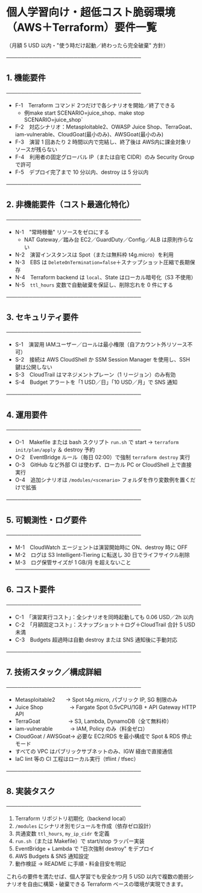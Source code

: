 # 個人学習向け・超低コスト脆弱環境（AWS＋Terraform）要件一覧

（月額 5 USD 以内・"使う時だけ起動／終わったら完全破棄" 方針）

────────────────────────────────────

## 1. 機能要件

────────────────────────────────────

- F-1　Terraform コマンド 2つだけで各シナリオを開始／終了できる
  - 例make start SCENARIO=juice_shop`、`make stop SCENARIO=juice_shop`
- F-2　対応シナリオ：Metasploitable2、OWASP Juice
   Shop、TerraGoat、iam-vulnerable、CloudGoat(最小のみ)、AWSGoat(最小のみ)
- F-3　演習 1 回あたり 2 時間以内で完結し、終了後は AWS内に課金対象リソースが残らない
- F-4　利用者の固定グローバル IP（または自宅 CIDR）のみ Security Group で許可
- F-5　デプロイ完了まで 10 分以内、destroy は 5 分以内

────────────────────────────────────

## 2. 非機能要件（コスト最適化特化）

────────────────────────────────────

- N-1　"常時稼働" リソースをゼロにする
  - NAT Gateway／踏み台 EC2／GuardDuty／Config／ALB は原則作らない
- N-2　演習インスタンスは Spot（または無料枠 t4g.micro）を利用
- N-3　EBS は `DeleteOnTermination=false`＋スナップショット圧縮で長期保存
- N-4　Terraform backend は `local`、State はローカル暗号化（S3 不使用）
- N-5　`ttl_hours` 変数で自動破棄を保証し、削除忘れを 0 件にする

────────────────────────────────────

## 3. セキュリティ要件

────────────────────────────────────

- S-1　演習用 IAMユーザー／ロールは最小権限（自アカウント外リソース不可）
- S-2　接続は AWS CloudShell か SSM Session Manager を使用し、SSH 鍵は公開しない
- S-3　CloudTrail はマネジメントプレーン（1 リージョン）のみ有効
- S-4　Budget アラートを「1 USD／日」「10 USD／月」で SNS 通知

────────────────────────────────────

## 4. 運用要件

────────────────────────────────────

- O-1　Makefile または bash スクリプト `run.sh` で start → `terraform init/plan/apply` ＆ destroy 予約
- O-2　EventBridge ルール（毎日 02:00）で強制 `terraform destroy` 実行
- O-3　GitHub など外部 CI は使わず、ローカル PC or CloudShell 上で直接実行
- O-4　追加シナリオは `/modules/<scenario>` フォルダを作り変数例を置くだけで拡張

────────────────────────────────────

## 5. 可観測性・ログ要件

────────────────────────────────────

- M-1　CloudWatch エージェントは演習開始時に ON、destroy 時に OFF
- M-2　ログは S3 Intelligent-Tiering に転送し 30 日でライフサイクル削除
- M-3　ログ保管サイズが 1 GB/月 を超えないこと
────────────────────────────────────

## 6. コスト要件

────────────────────────────────────

- C-1　「演習実行コスト」：全シナリオを同時起動しても 0.06 USD／2h 以内
- C-2　「月額固定コスト」：スナップショット＋ログ＋CloudTrail 合計 5 USD 未満
- C-3　Budgets 超過時は自動 destroy または SNS 通知後に手動対応

────────────────────────────────────

## 7. 技術スタック／構成詳細

────────────────────────────────────

- Metasploitable2　　→ Spot t4g.micro, パブリック IP, SG 制限のみ
- Juice Shop　　　　　→ Fargate Spot 0.5vCPU/1GB + API Gateway HTTP API
- TerraGoat　　　　　 → S3, Lambda, DynamoDB（全て無料枠）
- iam-vulnerable　　　 → IAM, Policy のみ（料金ゼロ）
- CloudGoat / AWSGoat→ 必要な EC2/RDS を最小構成で Spot & RDS 停止モード
- すべての VPC はパブリックサブネットのみ、IGW 経由で直接通信
- IaC lint 等の CI 工程はローカル実行（tflint / tfsec）

────────────────────────────────────

## 8. 実装タスク

────────────────────────────────────

1. Terraform リポジトリ初期化（backend local）
2. `/modules` にシナリオ別モジュールを作成（依存ゼロ設計）
3. 共通変数 `ttl_hours`, `my_ip_cidr` を定義
4. `run.sh`（または Makefile）で start/stop ラッパー実装
5. EventBridge + Lambda で "日次強制 destroy" をデプロイ
6. AWS Budgets & SNS 通知設定
7. 動作検証 → README に手順・料金目安を明記

これらの要件を満たせば、個人学習でも安全かつ月 5 USD
以内で複数の脆弱シナリオを自由に構築・破棄できる Terraform
ベースの環境が実現できます。
